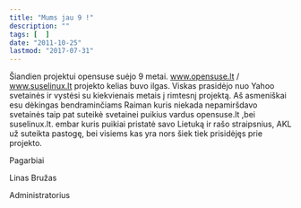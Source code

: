 ```yaml
---
title: "Mums jau 9 !"
description: ""
tags: [  ]
date: "2011-10-25"
lastmod: "2017-07-31"
---
```

Šiandien projektui opensuse suėjo 9 metai. www.opensuse.lt / www.suselinux.lt projekto kelias buvo ilgas. Viskas prasidėjo nuo Yahoo svetainės ir vystėsi su kiekvienais metais į rimtesnį projektą. Aš asmeniškai esu dėkingas bendraminčiams Raiman kuris niekada nepamiršdavo svetainės taip pat suteikė svetainei puikius vardus opensuse.lt ,bei suselinux.lt. embar kuris puikiai pristatė savo Lietuką ir rašo straipsnius, AKL už suteikta pastogę, bei visiems kas yra nors šiek tiek prisidėjęs prie projekto.

Pagarbiai

Linas Bružas

Administratorius
